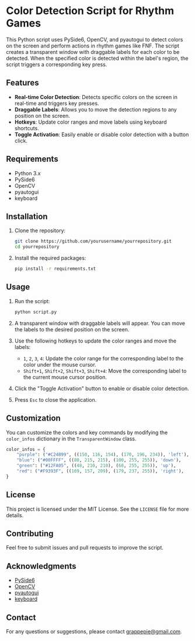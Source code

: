 
# Color Detection Script for Rhythm Games

This Python script uses PySide6, OpenCV, and pyautogui to detect colors on the screen and perform actions in rhythm games like FNF. The script creates a transparent window with draggable labels for each color to be detected. When the specified color is detected within the label's region, the script triggers a corresponding key press.

## Features

- **Real-time Color Detection**: Detects specific colors on the screen in real-time and triggers key presses.
- **Draggable Labels**: Allows you to move the detection regions to any position on the screen.
- **Hotkeys**: Update color ranges and move labels using keyboard shortcuts.
- **Toggle Activation**: Easily enable or disable color detection with a button click.

## Requirements

- Python 3.x
- PySide6
- OpenCV
- pyautogui
- keyboard

## Installation

1. Clone the repository:
    ```bash
    git clone https://github.com/yourusername/yourrepository.git
    cd yourrepository
    ```

2. Install the required packages:
    ```bash
    pip install -r requirements.txt
    ```

## Usage

1. Run the script:
    ```bash
    python script.py
    ```

2. A transparent window with draggable labels will appear. You can move the labels to the desired position on the screen.

3. Use the following hotkeys to update the color ranges and move the labels:
    - `1`, `2`, `3`, `4`: Update the color range for the corresponding label to the color under the mouse cursor.
    - `Shift+1`, `Shift+2`, `Shift+3`, `Shift+4`: Move the corresponding label to the current mouse cursor position.

4. Click the "Toggle Activation" button to enable or disable color detection.

5. Press `Esc` to close the application.

## Customization

You can customize the colors and key commands by modifying the `color_infos` dictionary in the `TransparentWindow` class.

```python
color_infos = {
    "purple": ("#C24B99", ((150, 116, 154), (170, 196, 234)), 'left'),
    "blue": ("#00FFFF", ((80, 215, 215), (100, 255, 255)), 'down'),
    "green": ("#12FA05", ((48, 210, 210), (68, 255, 255)), 'up'),
    "red": ("#F9393F", ((169, 157, 209), (179, 237, 255)), 'right'),
}
```

## License

This project is licensed under the MIT License. See the `LICENSE` file for more details.

## Contributing

Feel free to submit issues and pull requests to improve the script.

## Acknowledgments

- [PySide6](https://pypi.org/project/PySide6/)
- [OpenCV](https://opencv.org/)
- [pyautogui](https://pypi.org/project/pyautogui/)
- [keyboard](https://pypi.org/project/keyboard/)

## Contact

For any questions or suggestions, please contact [grappepie@gmail.com](mailto:grappepie@gmail.com).
